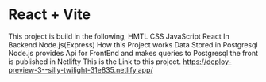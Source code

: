 # React + Vite


This project is build in the following,
HMTL
CSS
JavaScript
React
In Backend Node.js(Express)
How this Project works
Data Stored in Postgresql
Node.js provides Api for FrontEnd and makes queries to Postgresql
the front is published in Netlifty
This is the Link to this project.
https://deploy-preview-3--silly-twilight-31e835.netlify.app/
